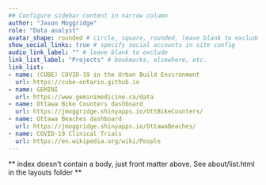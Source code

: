 ```yaml
---
## Configure sidebar content in narrow column
author: "Jason Moggridge"
role: "Data analyst"
avatar_shape: rounded # circle, square, rounded, leave blank to exclude
show_social_links: true # specify social accounts in site config
audio_link_label: "" # leave blank to exclude
link_list_label: "Projects" # bookmarks, elsewhere, etc.
link_list:
- name: (CUBE) COVID-19 in the Urban Build Environment
  url: https://cube-ontario.github.io
- name: GEMINI
  url: https://www.geminimedicine.ca/data
- name: Ottawa Bike Counters dashboard
  url: https://jmoggridge.shinyapps.io/OttBikeCounters/
- name: Ottawa Beaches dashboard
  url: https://jmoggridge.shinyapps.io/OttawaBeaches/
- name: COVID-19 Clinical Trials
  url: https://en.wikipedia.org/wiki/People
---
```


** index doesn't contain a body, just front matter above.
See about/list.html in the layouts folder **
